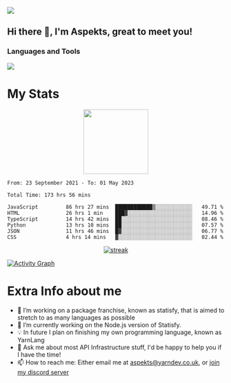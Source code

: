 ![](https://komarev.com/ghpvc/?username=aspekts&color=red)
## Hi there 👋, I'm Aspekts, great to meet you!
### Languages and Tools
<p align="left"> <a href="https://github.com/aspekts"><img src="https://skillicons.dev/icons?i=aws,azure,bash,bootstrap,cpp,cloudflare,css,discord,bots,express,fastapi,gcp,git,heroku,github,v,vim,regex,html,js,jquery,nodejs,linux,md,mysql,redis,mongodb,netlify,nextjs,py,react,sqlite,swift,ts,vscode"> </a> </p>

# My Stats
<p align="center">
<img height="150px" src="https://github-readme-stats.vercel.app/api?username=aspekts&hide_border=true&show_icons=true&count_private=true&theme=gruvbox&bg_color=151515" />
</p>

<!--START_SECTION:waka-->

```text
From: 23 September 2021 - To: 01 May 2023

Total Time: 173 hrs 56 mins

JavaScript         86 hrs 27 mins  ████████████▒░░░░░░░░░░░░   49.71 %
HTML               26 hrs 1 min    ███▓░░░░░░░░░░░░░░░░░░░░░   14.96 %
TypeScript         14 hrs 42 mins  ██░░░░░░░░░░░░░░░░░░░░░░░   08.46 %
Python             13 hrs 10 mins  ██░░░░░░░░░░░░░░░░░░░░░░░   07.57 %
JSON               11 hrs 46 mins  █▓░░░░░░░░░░░░░░░░░░░░░░░   06.77 %
CSS                4 hrs 14 mins   ▓░░░░░░░░░░░░░░░░░░░░░░░░   02.44 %
```

<!--END_SECTION:waka-->
<p align="center">
  <a href="https://github.com/aspekts">      
<img title="stats" alt="streak" src="https://github-readme-streak-stats.herokuapp.com/?user=aspekts&theme=dark&hide_border=true&stroke=f53b3b"/>
</a>
</p>
<a href="https://github.com/aspekts"><img alt="Activity Graph" src="https://activity-graph.herokuapp.com/graph?username=aspekts&bg_color=0D1117&color=eca15b&line=eca15b&point=FFFFFF&hide_border=true" /></a>

# Extra Info about me
- 🌱 I’m working on a package franchise, known as statisfy, that is aimed to stretch to as many languages as possible
- 🔭 I’m currently working on the Node.js version of Statisfy.
- 💡 In future I plan on finishing my own programming language, known as YarnLang
- 💬 Ask me about most API Infrastructure stuff, I'd be happy to help you if I have the time!
- 📫 How to reach me: Either email me at aspekts@yarndev.co.uk, or [join my discord server](https://discord.gg/GxGTHBC)


